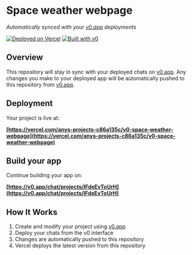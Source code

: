 # Space weather webpage

*Automatically synced with your [v0.app](https://v0.app) deployments*

[![Deployed on Vercel](https://img.shields.io/badge/Deployed%20on-Vercel-black?style=for-the-badge&logo=vercel)](https://vercel.com/anys-projects-c86a135c/v0-space-weather-webpage)
[![Built with v0](https://img.shields.io/badge/Built%20with-v0.app-black?style=for-the-badge)](https://v0.app/chat/projects/IFdeEvToUrH)

## Overview

This repository will stay in sync with your deployed chats on [v0.app](https://v0.app).
Any changes you make to your deployed app will be automatically pushed to this repository from [v0.app](https://v0.app).

## Deployment

Your project is live at:

**[https://vercel.com/anys-projects-c86a135c/v0-space-weather-webpage](https://vercel.com/anys-projects-c86a135c/v0-space-weather-webpage)**

## Build your app

Continue building your app on:

**[https://v0.app/chat/projects/IFdeEvToUrH](https://v0.app/chat/projects/IFdeEvToUrH)**

## How It Works

1. Create and modify your project using [v0.app](https://v0.app)
2. Deploy your chats from the v0 interface
3. Changes are automatically pushed to this repository
4. Vercel deploys the latest version from this repository